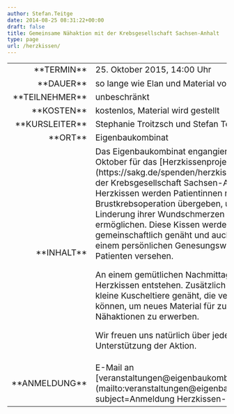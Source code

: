 ```yaml
---
author: Stefan.Teitge
date: 2014-08-25 08:31:22+00:00
draft: false
title: Gemeinsame Nähaktion mit der Krebsgesellschaft Sachsen-Anhalt
type: page
url: /herzkissen/
---
```


<table >
<tbody style="font-size: 1.2em;" >
<tr >

<td style="width: 20%; text-align: right;" >**TERMIN**
</td>

<td style="text-align: left;" >25. Oktober 2015, 14:00 Uhr
</td>
</tr>
<tr >

<td style="width: 20%; text-align: right;" >**DAUER**
</td>

<td style="text-align: left;" >so lange wie Elan und Material vorhanden ist
</td>
</tr>
<tr >

<td style="width: 20%; text-align: right;" >**TEILNEHMER**
</td>

<td style="text-align: left;" >unbeschränkt
</td>
</tr>
<tr >

<td style="width: 20%; text-align: right;" >**KOSTEN**
</td>

<td style="text-align: left;" >kostenlos, Material wird gestellt
</td>
</tr>
<tr >

<td style="width: 20%; text-align: right;" >**KURSLEITER**
</td>

<td style="text-align: left;" >Stephanie Troitzsch und Stefan Teitge
</td>
</tr>
<tr >

<td style="width: 20%; text-align: right;" >**ORT**
</td>

<td style="text-align: left;" >Eigenbaukombinat
</td>
</tr>
<tr >

<td style="width: 20%; text-align: right;" >**INHALT**
</td>

<td style="text-align: left;" >Das Eigenbaukombinat engangiert sich am 25. Oktober für das [Herzkissenprojekt](https://sakg.de/spenden/herzkissenprojekt/) der Krebsgesellschaft Sachsen-Anhalt. Die Herzkissen werden Patientinnen nach einer Brustkrebsoperation übergeben, um diesen eine Linderung ihrer Wundschmerzen zu ermöglichen. Diese Kissen werden gemeinschaftlich genäht und auch ggf. mit einem persönlichen Genesungswunsch für die Patienten versehen.

An einem gemütlichen Nachmittag werden so Herzkissen entstehen. Zusätzlich werden einige kleine Kuscheltiere genäht, die verkauft werden können, um neues Material für zukünftige Nähaktionen zu erwerben.

Wir freuen uns natürlich über jede Unterstützung der Aktion.

</td>
</tr>
<tr >

<td style="width: 20%; text-align: right;" >**ANMELDUNG**
</td>

<td style="text-align: left;" >E-Mail an [veranstaltungen@eigenbaukombinat.de](mailto:veranstaltungen@eigenbaukombinat.de?subject=Anmeldung Herzkissen-Nähaktion)
</td>
</tr>
</tbody>
</table>
